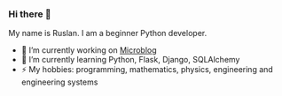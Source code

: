 ### Hi there 👋

My name is Ruslan. I am a beginner Python developer.

- 🔭 I’m currently working on [Microblog](https://github.com/shakertov/microblog)
- 🌱 I’m currently learning Python, Flask, Django, SQLAlchemy
- ⚡  My hobbies: programming, mathematics, physics, engineering and engineering systems

<!--
**shakertov/shakertov** is a ✨ _special_ ✨ repository because its `README.md` (this file) appears on your GitHub profile.

Here are some ideas to get you started:

- 🔭 I’m currently working on ...
- 🌱 I’m currently learning ...
- 👯 I’m looking to collaborate on ...
- 🤔 I’m looking for help with ...
- 💬 Ask me about ...
- 📫 How to reach me: ...
- 😄 Pronouns: ...
- ⚡ Fun fact: ...
-->
